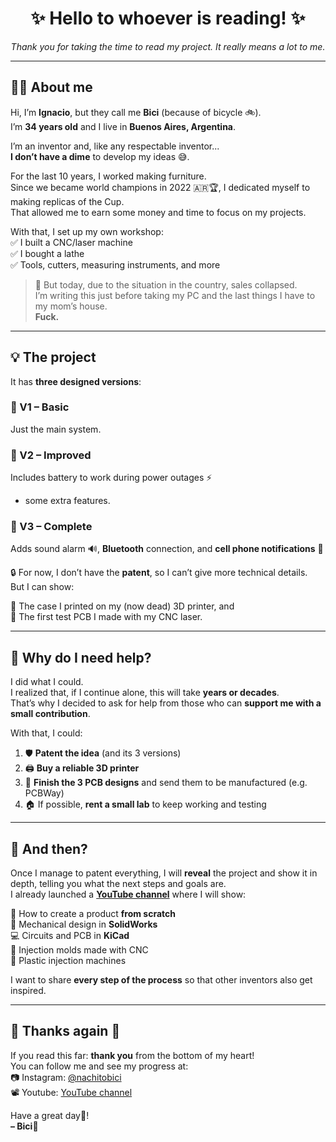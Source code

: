 <h1 align="center">✨ Hello to whoever is reading! ✨</h1>

<p align="center"><i>Thank you for taking the time to read my project. It really means a lot to me.</i></p>

---

## 🙋‍♂️ About me

Hi, I’m **Ignacio**, but they call me **Bici** (because of bicycle 🚲).  
I’m **34 years old** and I live in **Buenos Aires, Argentina**.

I’m an inventor and, like any respectable inventor...  
**I don’t have a dime** to develop my ideas 😅.

For the last 10 years, I worked making furniture.  
Since we became world champions in 2022 🇦🇷🏆, I dedicated myself to making replicas of the Cup.  
That allowed me to earn some money and time to focus on my projects.

With that, I set up my own workshop:  
✅ I built a CNC/laser machine  
✅ I bought a lathe  
✅ Tools, cutters, measuring instruments, and more

> 🧨 But today, due to the situation in the country, sales collapsed.  
I’m writing this just before taking my PC and the last things I have to my mom’s house.  
**Fuck.**

---

## 💡 The project

It has **three designed versions**:

### 🔹 V1 – Basic  
Just the main system.

### 🔸 V2 – Improved  
Includes battery to work during power outages ⚡  
+ some extra features.

### 🔺 V3 – Complete  
Adds sound alarm 🔊, **Bluetooth** connection, and **cell phone notifications** 📲

🔒 For now, I don’t have the **patent**, so I can’t give more technical details.  
But I can show:

🧩 The case I printed on my (now dead) 3D printer, and  
💾 The first test PCB I made with my CNC laser.

---

## 🤝 Why do I need help?

I did what I could.  
I realized that, if I continue alone, this will take **years or decades**.  
That’s why I decided to ask for help from those who can **support me with a small contribution**.

With that, I could:

1. 🛡 **Patent the idea** (and its 3 versions)  
2. 🖨 **Buy a reliable 3D printer**  
3. 📐 **Finish the 3 PCB designs** and send them to be manufactured (e.g. PCBWay)  
4. 🏠 If possible, **rent a small lab** to keep working and testing

---

## 🚀 And then?

Once I manage to patent everything, I will **reveal** the project and show it in depth, telling you what the next steps and goals are.  
I already launched a **[YouTube channel](https://www.youtube.com/@BissiclettasLaboratory)** where I will show:

🧠 How to create a product **from scratch**  
🧩 Mechanical design in **SolidWorks**  
💻 Circuits and PCB in **KiCad**  
🔩 Injection molds made with CNC  
🥽 Plastic injection machines

I want to share **every step of the process** so that other inventors also get inspired.

---

## 💬 Thanks again 🙏

If you read this far: **thank you** from the bottom of my heart!  
You can follow me and see my progress at:  
📷 Instagram: [@nachitobici](https://instagram.com/nachitobici)  
📽 Youtube: [YouTube channel](https://www.youtube.com/@BissiclettasLaboratory)

Have a great day🦾!  
**– Bici**💚

